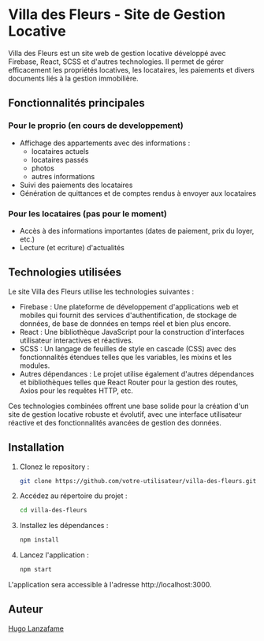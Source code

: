 # Villa des Fleurs - Site de Gestion Locative

Villa des Fleurs est un site web de gestion locative développé avec Firebase, React, SCSS et d'autres technologies. Il permet de gérer efficacement les propriétés locatives, les locataires, les paiements et divers documents liés à la gestion immobilière.

## Fonctionnalités principales

### Pour le proprio (en cours de developpement)
- Affichage des appartements avec des informations :
  - locataires actuels
  - locataires passés
  - photos
  - autres informations
- Suivi des paiements des locataires
- Génération de quittances et de comptes rendus à envoyer aux locataires

### Pour les locataires (pas pour le moment)
- Accès à des informations importantes (dates de paiement, prix du loyer, etc.)
- Lecture (et ecriture) d'actualités

## Technologies utilisées
Le site Villa des Fleurs utilise les technologies suivantes :

* Firebase : Une plateforme de développement d'applications web et mobiles qui fournit des services d'authentification, de stockage de données, de base de données en temps réel et bien plus encore.
* React : Une bibliothèque JavaScript pour la construction d'interfaces utilisateur interactives et réactives.
* SCSS : Un langage de feuilles de style en cascade (CSS) avec des fonctionnalités étendues telles que les variables, les mixins et les modules.
* Autres dépendances : Le projet utilise également d'autres dépendances et bibliothèques telles que React Router pour la gestion des routes, Axios pour les requêtes HTTP, etc.

Ces technologies combinées offrent une base solide pour la création d'un site de gestion locative robuste et évolutif, avec une interface utilisateur réactive et des fonctionnalités avancées de gestion des données.

## Installation

1. Clonez le repository :
   ```bash
   git clone https://github.com/votre-utilisateur/villa-des-fleurs.git
   ```
2. Accédez au répertoire du projet :
   ```bash
   cd villa-des-fleurs
   ```
3. Installez les dépendances :
   ```bash
   npm install
   ```
4. Lancez l'application :
   ```bash
   npm start
   ```
L'application sera accessible à l'adresse http://localhost:3000.

## Auteur

[Hugo Lanzafame](https://github.com/hugolanzafameynov)
